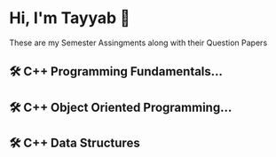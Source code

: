 # Hi, I'm Tayyab 👋
These are my Semester Assingments along with their Question Papers

## 🛠 C++ Programming Fundamentals...

## 🛠 C++ Object Oriented Programming...

## 🛠 C++ Data Structures
